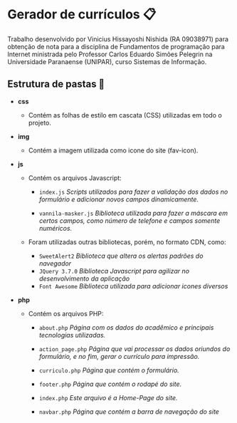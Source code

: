 # Gerador de currículos 📋

Trabalho desenvolvido por Vinicius Hissayoshi Nishida (RA 09038971) para obtenção de nota para a disciplina de Fundamentos de programação para Internet ministrada pelo Professor Carlos Eduardo Simões Pelegrin na Universidade Paranaense (UNIPAR), curso Sistemas de Informação.

## Estrutura de pastas 📁

- **css**
    - Contém as folhas de estilo em cascata (CSS) utilizadas em todo o projeto.

- **img**
    - Contém a imagem utilizada como icone do site (fav-icon).

- **js**
    - Contém os arquivos Javascript:

        - `index.js`  *Scripts utilizados para fazer a validação dos dados no formulário e adicionar novos campos dinamicamente.*  

        - `vannila-masker.js` *Biblioteca utilizada para fazer a máscara em certos campos, como número de telefone e campos somente numéricos.*

    - Foram utilizadas outras bibliotecas, porém, no formato CDN, como:
        - `SweetAlert2` *Biblioteca que altera os alertas padrões do navegador*
        - `JQuery 3.7.0` *Biblioteca Javascript para agilizar no desenvolvimento da aplicação*   
        - `Font Awesome` *Biblioteca utilizada para adicionar icones diversos* 

- **php**  
    - Contém os arquivos PHP:

        - `about.php` *Página com os dados do acadêmico e principais tecnologias utilizadas.* 

        - `action_page.php` *Página que vai processar os dados oriundos do formulário, e no fim, gerar o currículo para impressão.*  

        - `curriculo.php` *Página que contém o formulário.*

        - `footer.php` *Página que contém o rodapé do site.* 

        - `index.php` *Este arquivo é a Home-Page do site.*

        - `navbar.php` *Página que contém a barra de navegação do site* 